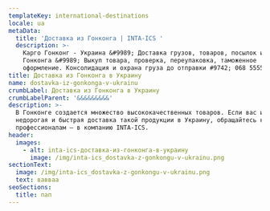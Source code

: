 ```yaml
---
templateKey: international-destinations
locale: ua
metaData:
  title: 'Доставка из Гонконга | INTA-ICS '
  description: >-
    Карго Гонконг - Украина &#9989; Доставка грузов, товаров, посылок из
    Гонконга &#9989; Выкуп товара, проверка, переупаковка, таможенное
    оформление. Консолидация и охрана груза до отправки #9742; 068 5555 999
title: Доставка из Гонконга в Украину
name: dostavka-iz-gonkonga-v-ukrainu
crumbLabel: Доставка из Гонконга в Украину
crumbLabelParent: '&&&&&&&&&'
description: >-
  В Гонконге создается множество высококачественных товаров. Если вас интересует
  недорогая и быстрая доставка такой продукции в Украину, обращайтесь к
  профессионалам — в компанию INTA-ICS.
header:
  images:
    - alt: inta-ics-доставка-из-гонконга-в-украину
      image: /img/inta-ics_dostavka-z-gonkongu-v-ukrainu.png
sectionText:
  image: /img/inta-ics_dostavka-z-gonkongu-v-ukrainu.png
  text: вавваа
seoSections:
  title: пап
---
```

